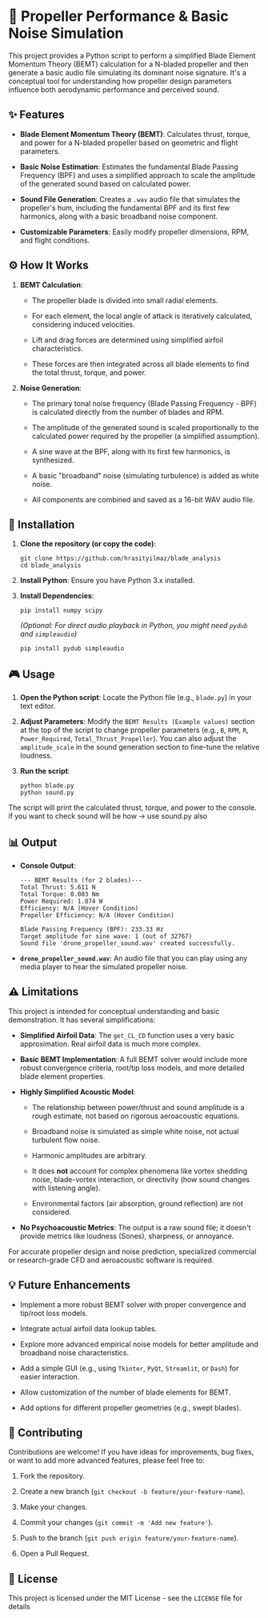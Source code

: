 # 🚁 Propeller Performance & Basic Noise Simulation

This project provides a Python script to perform a simplified Blade Element Momentum Theory (BEMT) calculation for a N-bladed propeller and then generate a basic audio file simulating its dominant noise signature. It's a conceptual tool for understanding how propeller design parameters influence both aerodynamic performance and perceived sound.

## ✨ Features

* **Blade Element Momentum Theory (BEMT)**: Calculates thrust, torque, and power for a N-bladed propeller based on geometric and flight parameters.

* **Basic Noise Estimation**: Estimates the fundamental Blade Passing Frequency (BPF) and uses a simplified approach to scale the amplitude of the generated sound based on calculated power.

* **Sound File Generation**: Creates a `.wav` audio file that simulates the propeller's hum, including the fundamental BPF and its first few harmonics, along with a basic broadband noise component.

* **Customizable Parameters**: Easily modify propeller dimensions, RPM, and flight conditions.

## ⚙️ How It Works

1.  **BEMT Calculation**:

    * The propeller blade is divided into small radial elements.

    * For each element, the local angle of attack is iteratively calculated, considering induced velocities.

    * Lift and drag forces are determined using simplified airfoil characteristics.

    * These forces are then integrated across all blade elements to find the total thrust, torque, and power.

2.  **Noise Generation**:

    * The primary tonal noise frequency (Blade Passing Frequency - BPF) is calculated directly from the number of blades and RPM.

    * The amplitude of the generated sound is scaled proportionally to the calculated power required by the propeller (a simplified assumption).

    * A sine wave at the BPF, along with its first few harmonics, is synthesized.

    * A basic "broadband" noise (simulating turbulence) is added as white noise.

    * All components are combined and saved as a 16-bit WAV audio file.

## 🚀 Installation

1.  **Clone the repository (or copy the code)**:

    ```
    git clone https://github.com/hrasityilmaz/blade_analysis
    cd blade_analysis

    ```

2.  **Install Python**: Ensure you have Python 3.x installed.

3.  **Install Dependencies**:

    ```
    pip install numpy scipy

    ```

    *(Optional: For direct audio playback in Python, you might need `pydub` and `simpleaudio`)*

    ```
    pip install pydub simpleaudio

    ```

## 🎮 Usage

1.  **Open the Python script**:
    Locate the Python file (e.g., `blade.py`) in your text editor.

2.  **Adjust Parameters**:
    Modify the `BEMT Results (Example values)` section at the top of the script to change propeller parameters (e.g., `B`, `RPM`, `R`, `Power_Required`, `Total_Thrust_Propeller`). You can also adjust the `amplitude_scale` in the sound generation section to fine-tune the relative loudness.

3.  **Run the script**:

    ```
    python blade.py
    python sound.py

    ```

The script will print the calculated thrust, torque, and power to the console. if you want to check sound will be how -> use sound.py also

## 📊 Output

* **Console Output**:

    ```
    --- BEMT Results (for 2 blades)---
  Total Thrust: 5.611 N
  Total Torque: 0.003 Nm
  Power Required: 1.874 W
  Efficiency: N/A (Hover Condition)
  Propeller Efficiency: N/A (Hover Condition)
    
  Blade Passing Frequency (BPF): 233.33 Hz
  Target amplitude for sine wave: 1 (out of 32767)
  Sound file 'drone_propeller_sound.wav' created successfully.

    ```

* **`drone_propeller_sound.wav`**: An audio file that you can play using any media player to hear the simulated propeller noise.

## ⚠️ Limitations

This project is intended for conceptual understanding and basic demonstration. It has several simplifications:

* **Simplified Airfoil Data**: The `get_CL_CD` function uses a very basic approximation. Real airfoil data is much more complex.

* **Basic BEMT Implementation**: A full BEMT solver would include more robust convergence criteria, root/tip loss models, and more detailed blade element properties.

* **Highly Simplified Acoustic Model**:

    * The relationship between power/thrust and sound amplitude is a rough estimate, not based on rigorous aeroacoustic equations.

    * Broadband noise is simulated as simple white noise, not actual turbulent flow noise.

    * Harmonic amplitudes are arbitrary.

    * It does **not** account for complex phenomena like vortex shedding noise, blade-vortex interaction, or directivity (how sound changes with listening angle).

    * Environmental factors (air absorption, ground reflection) are not considered.

* **No Psychoacoustic Metrics**: The output is a raw sound file; it doesn't provide metrics like loudness (Sones), sharpness, or annoyance.

For accurate propeller design and noise prediction, specialized commercial or research-grade CFD and aeroacoustic software is required.

## 💡 Future Enhancements

* Implement a more robust BEMT solver with proper convergence and tip/root loss models.

* Integrate actual airfoil data lookup tables.

* Explore more advanced empirical noise models for better amplitude and broadband noise characteristics.

* Add a simple GUI (e.g., using `Tkinter`, `PyQt`, `Streamlit`, or `Dash`) for easier interaction.

* Allow customization of the number of blade elements for BEMT.

* Add options for different propeller geometries (e.g., swept blades).

## 🤝 Contributing

Contributions are welcome! If you have ideas for improvements, bug fixes, or want to add more advanced features, please feel free to:

1.  Fork the repository.

2.  Create a new branch (`git checkout -b feature/your-feature-name`).

3.  Make your changes.

4.  Commit your changes (`git commit -m 'Add new feature'`).

5.  Push to the branch (`git push origin feature/your-feature-name`).

6.  Open a Pull Request.

## 📄 License

This project is licensed under the MIT License - see the `LICENSE` file for details
